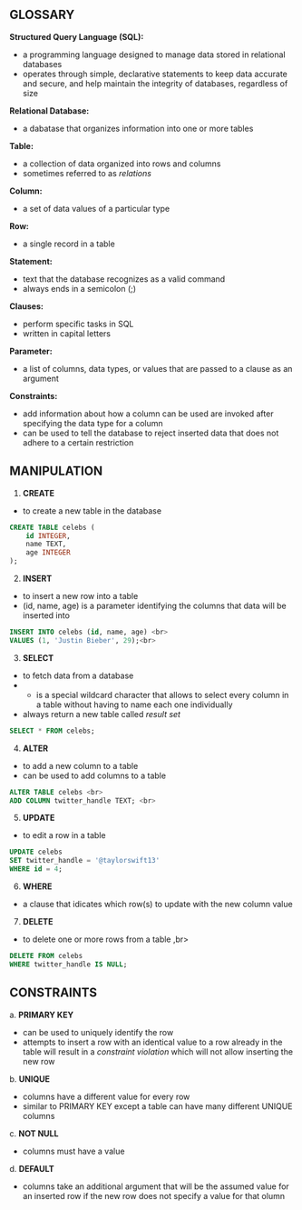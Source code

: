 ## GLOSSARY
**Structured Query Language (SQL):**<br>
- a programming language designed to manage data stored in relational databases<br>
- operates through simple, declarative statements to keep data accurate and secure, and help maintain the integrity of databases, regardless of size<br>

**Relational Database:**<br>
- a dabatase that organizes information into one or more tables<br>

**Table:**<br>
- a collection of data organized into rows and columns<br>
- sometimes referred to as _relations_<br>

**Column:**<br>
- a set of data values of a particular type<br>

**Row:**<br>
- a single record in a table<br>

**Statement:**<br>
- text that the database recognizes as a valid command<br>
- always ends in a semicolon (;) <br>

**Clauses:**<br>
- perform specific tasks in SQL <br>
- written in capital letters<br>

**Parameter:**<br>
- a list of columns, data types, or values that are passed to a clause as an argument<br>

**Constraints:**<br>
- add information about how a column can be used are invoked after specifying the data type for a column <br>
- can be used to tell the database to reject inserted data that does not adhere to a certain restriction <br>



## MANIPULATION
1. **CREATE** <br>
- to create a new table in the database <br>
``` sql
CREATE TABLE celebs (
	id INTEGER,
	name TEXT,
	age INTEGER
);
```

2. **INSERT** <br>
- to insert a new row into a table <br>
- (id, name, age) is a parameter identifying the columns that data will be inserted into <br>
```sql
INSERT INTO celebs (id, name, age) <br>
VALUES (1, 'Justin Bieber', 29);<br>
```

3. **SELECT** <br>
- to fetch data from a database <br>
- * is a special wildcard character that allows to select every column in a table without having to name each one individually <br>
- always return a new table called _result set_ <br>
```sql
SELECT * FROM celebs;
```

4. **ALTER** <br>
- to add a new column to a table <br>
- can be used to add columns to a table <br>
```sql
ALTER TABLE celebs <br>
ADD COLUMN twitter_handle TEXT; <br>
```

5. **UPDATE** <br>
- to edit a row in a table <br>
```sql
UPDATE celebs
SET twitter_handle = '@taylorswift13'
WHERE id = 4;
```

6. **WHERE** <br>
- a clause that idicates which row(s) to update with the new column value <br>

7. **DELETE** <br>
- to delete one or more rows from a table ,br>
```sql
DELETE FROM celebs
WHERE twitter_handle IS NULL;
```


## CONSTRAINTS
a. **PRIMARY KEY**<br>
- can be used to uniquely identify the row <br>
- attempts to insert a row with an identical value to a row already in the table will result in a _constraint violation_ which will not allow inserting the new row <br>

b. **UNIQUE**<br>
- columns have a different value for every row <br>
- similar to PRIMARY KEY except a table can have many different UNIQUE columns <br>

c. **NOT NULL**<br>
- columns must have a value <br>

d. **DEFAULT** <br>
- columns take an additional argument that will be the assumed value for an inserted row if the new row does not specify a value for that olumn <br>


